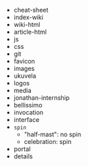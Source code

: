 - cheat-sheet
- index-wiki
- wiki-html
- article-html
- js
- css
- git
- favicon
- images
- ukuvela
- logos
- media
- jonathan-internship
- bellissimo
- invocation
- interface
- `spin`
   - "half-mast": no spin
   - celebration: spin 
- portal
- details
